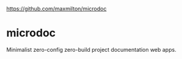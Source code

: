 https://github.com/maxmilton/microdoc

# microdoc

Minimalist zero-config zero-build project documentation web apps.
